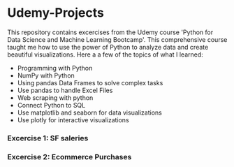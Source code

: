 # Udemy-Projects
This repository contains excercises from the Udemy course 'Python for Data Science and Machine Learning Bootcamp'.
This comprehensive course taught me how to use the power of Python to analyze data and create beautiful visualizations. 
Here a a few of the topics of what I learned:

- Programming with Python
- NumPy with Python
- Using pandas Data Frames to solve complex tasks
- Use pandas to handle Excel Files
- Web scraping with python
- Connect Python to SQL
- Use matplotlib and seaborn for data visualizations
- Use plotly for interactive visualizations

### Excercise 1: SF saleries

### Excercise 2: Ecommerce Purchases
